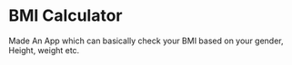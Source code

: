 # BMI Calculator

Made An App which can basically check your BMI based on your gender, Height, weight etc.
